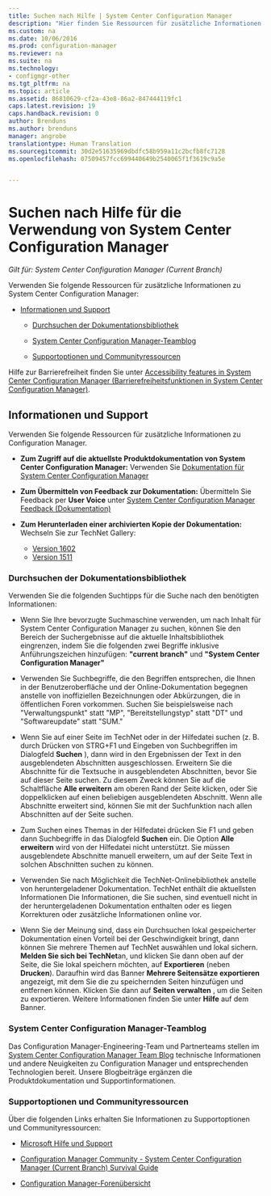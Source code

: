 ```yaml
---
title: Suchen nach Hilfe | System Center Configuration Manager
description: "Hier finden Sie Ressourcen für zusätzliche Informationen zu System Center Configuration Manager."
ms.custom: na
ms.date: 10/06/2016
ms.prod: configuration-manager
ms.reviewer: na
ms.suite: na
ms.technology:
- configmgr-other
ms.tgt_pltfrm: na
ms.topic: article
ms.assetid: 86810629-cf2a-43e8-86a2-847444119fc1
caps.latest.revision: 19
caps.handback.revision: 0
author: Brenduns
ms.author: brenduns
manager: angrobe
translationtype: Human Translation
ms.sourcegitcommit: 30d2e51635969dbdfc58b959a11c2bcfb8fc7128
ms.openlocfilehash: 07509457fcc699440649b2540065f1f3619c9a5e


---
```

# <a name="find-help-for-using-system-center-configuration-manager"></a>Suchen nach Hilfe für die Verwendung von System Center Configuration Manager

*Gilt für: System Center Configuration Manager (Current Branch)*

Verwenden Sie folgende Ressourcen für zusätzliche Informationen zu System Center Configuration Manager:  

-   [Informationen und Support](#bkmk_Info)  

    -   [Durchsuchen der Dokumentationsbibliothek](#BKMK_SearchTips)  

    -   [System Center Configuration Manager-Teamblog](#BKMK_ProductGroupBlog)  

    -   [Supportoptionen und Communityressourcen](#BKMK_SupportOptions)

  Hilfe zur Barrierefreiheit finden Sie unter [Accessibility features in System Center Configuration Manager (Barrierefreiheitsfunktionen in System Center Configuration Manager)](../../core/understand/accessibility-features.md).

##  <a name="a-namebkmkinfoa-information-and-support"></a><a name="bkmk_Info"></a> Informationen und Support  
 Verwenden Sie folgende Ressourcen für zusätzliche Informationen zu Configuration Manager.  

-   **Zum Zugriff auf die aktuellste Produktdokumentation von System Center Configuration Manager:** Verwenden Sie [Dokumentation für System Center Configuration Manager](http://go.microsoft.com/fwlink/p/?LinkId=691974)  

-   **Zum Übermitteln von Feedback zur Dokumentation:** Übermitteln Sie Feedback per **User Voice** unter [System Center Configuration Manager Feedback (Dokumentation)](https://configurationmanager.uservoice.com/forums/300492-ideas/category/112371-documentation)  

-   **Zum Herunterladen einer archivierten Kopie der Dokumentation:** Wechseln Sie zur TechNet Gallery:

    - [Version 1602](https://gallery.technet.microsoft.com/documentation-for-system-ea90eaf1)
    - [Version 1511](https://gallery.technet.microsoft.com/documentation-for-system-ea90eaf1)

###  <a name="a-namebkmksearchtipsa-search-the-documentation-library"></a><a name="BKMK_SearchTips"></a> Durchsuchen der Dokumentationsbibliothek  
 Verwenden Sie die folgenden Suchtipps für die Suche nach den benötigten Informationen:  

-   Wenn Sie Ihre bevorzugte Suchmaschine verwenden, um nach Inhalt für System Center Configuration Manager zu suchen, können Sie den Bereich der Suchergebnisse auf die aktuelle Inhaltsbibliothek eingrenzen, indem Sie die folgenden zwei Begriffe inklusive Anführungszeichen hinzufügen: **"current branch"** und **"System Center Configuration Manager"**  

-   Verwenden Sie Suchbegriffe, die den Begriffen entsprechen, die Ihnen in der Benutzeroberfläche und der Online-Dokumentation begegnen anstelle von inoffiziellen Bezeichnungen oder Abkürzungen, die in öffentlichen Foren vorkommen. Suchen Sie beispielsweise nach "Verwaltungspunkt" statt "MP", "Bereitstellungstyp" statt "DT" und "Softwareupdate" statt "SUM."  

-   Wenn Sie auf einer Seite im TechNet oder in der Hilfedatei suchen (z. B. durch Drücken von STRG+F1 und Eingeben von Suchbegriffen im Dialogfeld **Suchen** ), dann wird in den Ergebnissen der Text in den ausgeblendeten Abschnitten ausgeschlossen. Erweitern Sie die Abschnitte für die Textsuche in ausgeblendeten Abschnitten, bevor Sie auf dieser Seite suchen. Zu diesem Zweck können Sie auf die Schaltfläche **Alle erweitern** am oberen Rand der Seite klicken, oder Sie doppelklicken auf einen beliebigen ausgeblendeten Abschnitt. Wenn alle Abschnitte erweitert sind, können Sie mit der Suchfunktion nach allen Abschnitten auf der Seite suchen.  

-   Zum Suchen eines Themas in der Hilfedatei drücken Sie F1 und geben dann Suchbegriffe in das Dialogfeld **Suchen** ein. Die Option **Alle erweitern** wird von der Hilfedatei nicht unterstützt. Sie müssen ausgeblendete Abschnitte manuell erweitern, um auf der Seite Text in solchen Abschnitten suchen zu können.  

-   Verwenden Sie nach Möglichkeit die TechNet-Onlinebibliothek anstelle von heruntergeladener Dokumentation. TechNet enthält die aktuellsten Informationen Die Informationen, die Sie suchen, sind eventuell nicht in der heruntergeladenen Dokumentation enthalten oder es liegen Korrekturen oder zusätzliche Informationen online vor.  

-   Wenn Sie der Meinung sind, dass ein Durchsuchen lokal gespeicherter Dokumentation einen Vorteil bei der Geschwindigkeit bringt, dann können Sie mehrere Themen auf TechNet auswählen und lokal sichern. **Melden Sie sich bei TechNet**an, und klicken Sie dann oben auf der Seite, die Sie lokal speichern möchten, auf **Exportieren** (neben **Drucken**). Daraufhin wird das Banner **Mehrere Seitensätze exportieren** angezeigt, mit dem Sie die zu speichernden Seiten hinzufügen und entfernen können. Klicken Sie dann auf **Seiten verwalten** , um die Seiten zu exportieren. Weitere Informationen finden Sie unter **Hilfe** auf dem Banner.  

###  <a name="a-namebkmkproductgroupbloga-the-system-center-configuration-manager-team-blog"></a><a name="BKMK_ProductGroupBlog"></a> System Center Configuration Manager-Teamblog  
 Das Configuration Manager-Engineering-Team und Partnerteams stellen im [System Center Configuration Manager Team Blog](http://go.microsoft.com/fwlink/?LinkId=191941) technische Informationen und andere Neuigkeiten zu Configuration Manager und entsprechenden Technologien bereit. Unsere Blogbeiträge ergänzen die Produktdokumentation und Supportinformationen.  

###  <a name="a-namebkmksupportoptionsa-support-options-and-community-resources"></a><a name="BKMK_SupportOptions"></a> Supportoptionen und Communityressourcen  
 Über die folgenden Links erhalten Sie Informationen zu Supportoptionen und Communityressourcen:  

-   [Microsoft Hilfe und Support](http://go.microsoft.com/fwlink/?LinkId=243064)  

-   [Configuration Manager Community - System Center Configuration Manager (Current Branch) Survival Guide](http://social.technet.microsoft.com/wiki/contents/articles/33035.system-center-configuration-manager-current-branch-survival-guide.aspx )  

-   [Configuration Manager-Forenübersicht](https://social.technet.microsoft.com/Forums/en-US/home?category=ConfigMgrCB)  



<!--HONumber=Nov16_HO1-->


